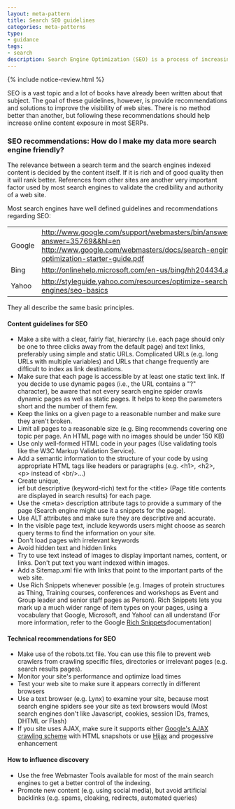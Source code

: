 ```yaml
---
layout: meta-pattern
title: Search SEO guidelines
categories: meta-patterns
type:
- guidance
tags:
- search
description: Search Engine Optimization (SEO) is a process of increasing exposure of the online content of a web site in Search Engine Result Pages (SERPs).
---
```

{% include notice-review.html %}

SEO is a vast topic and a lot of books have already been written about that subject. The goal of these guidelines, however, is provide recommendations and solutions to improve the visibility of web sites. There is no method better than another, but following these recommendations should help increase online content exposure in most SERPs.

### <a name="SEOrecommendations" id="SEOrecommendations"></a> SEO recommendations: How do I make my data more search engine friendly?

<p>The relevance between a search term and the search engines indexed content is decided by the content itself. If it is rich and of good quality then it will rank better. References from other sites are another very important factor used by most search engines to validate the credibility and authority of a web site.</p>
<p>Most search engines have well defined guidelines and recommendations regarding SEO:</p>
<table>
<tbody>
 <tr>
  <td>Google</td>
  <td><a href="http://www.google.com/support/webmasters/bin/answer.py?answer=35769&amp;&amp;hl=en" rel="nofollow">http://www.google.com/support/webmasters/bin/answer.py?answer=35769&amp;&amp;hl=en</a> <br>
  <a href="http://www.google.com/webmasters/docs/search-engine-optimization-starter-guide.pdf" rel="nofollow">http://www.google.com/webmasters/docs/search-engine-optimization-starter-guide.pdf</a></td>
 </tr>
 <tr>
  <td>Bing</td>
  <td><a href="http://onlinehelp.microsoft.com/en-us/bing/hh204434.aspx" rel="nofollow">http://onlinehelp.microsoft.com/en-us/bing/hh204434.aspx</a></td>
 </tr>
 <tr>
  <td>Yahoo</td>
  <td><a href="http://styleguide.yahoo.com/resources/optimize-search-engines/seo-basics" rel="nofollow">http://styleguide.yahoo.com/resources/optimize-search-engines/seo-basics</a></td>
 </tr>
</tbody>
</table>
<p>They all describe the same basic principles.</p>
<p><a name="content" id="content"></a></p>
<h4><a name="ContentguidelinesforSEO" id="ContentguidelinesforSEO"></a> Content guidelines for SEO</h4>
<ul>
<li>Make a site with a clear, fairly flat, hierarchy (i.e. each page should only be one to three clicks away from the default page) and text links, preferably using simple and static URLs. Complicated URLs (e.g. long URLs with multiple variables) and URLs that change frequently are difficult to index as link destinations.</li>
<li>Make sure that each page is accessible by at least one static text link. If you decide to use dynamic pages (i.e., the URL contains a "?" character), be aware that not every search engine spider crawls dynamic pages as well as static pages. It helps to keep the parameters short and the number of them few.</li>
<li>Keep the links on a given page to a reasonable number and make sure they aren't broken.</li>
<li>Limit all pages to a reasonable size (e.g. Bing recommends covering one topic per page. An HTML page with no images should be under 150 KB)</li>
<li>Use only well-formed HTML code in your pages (Use validating tools like the W3C Markup Validation Service).</li>
<li>Add a semantic information to the structure of your code by using appropriate HTML tags like headers or paragraphs (e.g. &lt;h1&gt;, &lt;h2&gt;, &lt;p&gt; instead of &lt;br/&gt;...)</li>
<li>Create unique, <br>
ief but descriptive (keyword-rich) text for the &lt;title&gt; (Page title contents are displayed in search results) for each page.</li>
<li>Use the &lt;meta&gt; description attribute tags to provide a summary of the page (Search engine might use it a snippets for the page).</li>
<li>Use ALT attributes and make sure they are descriptive and accurate.</li>
<li>In the visible page text, include keywords users might choose as search query terms to find the information on your site.</li>
<li>Don't load pages with irrelevant keywords</li>
<li>Avoid hidden text and hidden links</li>
<li>Try to use text instead of images to display important names, content, or links. Don't put text you want indexed within images.</li>
<li>Add a Sitemap.xml file with links that point to the important parts of the web site.</li>
<li>Use Rich Snippets whenever possible (e.g. Images of protein structures as Thing, Training courses, conferences and workshops as Event and Group leader and senior staff pages as Person). Rich Snippets lets you mark up a much wider range of item types on your pages, using a vocabulary that Google, Microsoft, and Yahoo! can all understand (For more information, refer to the Google <a href="http://www.google.com/support/webmasters/bin/answer.py?answer=99170&amp;&amp;hl=en" rel="nofollow">Rich Snippets</a>documentation)</li>
</ul>
<p><a name="technical" id="technical"></a></p>
<h4><a name="TechnicalrecommendationsforSEO" id="TechnicalrecommendationsforSEO"></a> Technical recommendations for SEO</h4>
<ul>
<li>Make use of the robots.txt file. You can use this file to prevent web crawlers from crawling specific files, directories or irrelevant pages (e.g. search results pages).</li>
<li>Monitor your site's performance and optimize load times</li>
<li>Test your web site to make sure it appears correctly in different browsers</li>
<li>Use a text browser (e.g. Lynx) to examine your site, because most search engine spiders see your site as text browsers would (Most search engines don't like Javascript, cookies, session IDs, frames, DHTML or Flash)</li>
<li>If you site uses AJAX, make sure it supports either <a href="http://code.google.com/web/ajaxcrawling/" rel="nofollow">Google's AJAX crawling scheme</a> with HTML snapshots or use <a href="http://en.wikipedia.org/wiki/Hijax" rel="nofollow">Hijax</a> and progessive enhancement</li>
</ul>
<p><a name="discovery" id="discovery"></a></p>
<h4><a name="Howtoinfluencediscovery" id="Howtoinfluencediscovery"></a> How to influence discovery</h4>
<ul>
<li>Use the free Webmaster Tools available for most of the main search engines to get a better control of the indexing.</li>
<li>Promote new content (e.g. using social media), but avoid artificial backlinks (e.g. spams, cloaking, redirects, automated queries)</li>
</ul>
